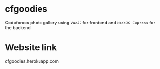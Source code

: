 # cfgoodies
Codeforces photo gallery using `VueJS` for frontend and `NodeJS Express` for the backend

# Website link
cfgoodies.herokuapp.com
